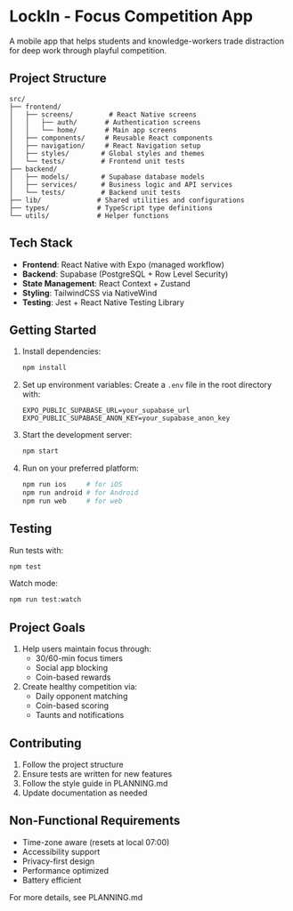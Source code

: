 # LockIn - Focus Competition App

A mobile app that helps students and knowledge-workers trade distraction for deep work through playful competition.

## Project Structure

```
src/
├── frontend/
│   ├── screens/         # React Native screens
│   │   ├── auth/       # Authentication screens
│   │   └── home/       # Main app screens
│   ├── components/     # Reusable React components
│   ├── navigation/     # React Navigation setup
│   ├── styles/        # Global styles and themes
│   └── tests/         # Frontend unit tests
├── backend/
│   ├── models/        # Supabase database models
│   ├── services/      # Business logic and API services
│   └── tests/         # Backend unit tests
├── lib/              # Shared utilities and configurations
├── types/            # TypeScript type definitions
└── utils/            # Helper functions
```

## Tech Stack

- **Frontend**: React Native with Expo (managed workflow)
- **Backend**: Supabase (PostgreSQL + Row Level Security)
- **State Management**: React Context + Zustand
- **Styling**: TailwindCSS via NativeWind
- **Testing**: Jest + React Native Testing Library

## Getting Started

1. Install dependencies:
   ```bash
   npm install
   ```

2. Set up environment variables:
   Create a `.env` file in the root directory with:
   ```
   EXPO_PUBLIC_SUPABASE_URL=your_supabase_url
   EXPO_PUBLIC_SUPABASE_ANON_KEY=your_supabase_anon_key
   ```

3. Start the development server:
   ```bash
   npm start
   ```

4. Run on your preferred platform:
   ```bash
   npm run ios     # for iOS
   npm run android # for Android
   npm run web     # for web
   ```

## Testing

Run tests with:
```bash
npm test
```

Watch mode:
```bash
npm run test:watch
```

## Project Goals

1. Help users maintain focus through:
   - 30/60-min focus timers
   - Social app blocking
   - Coin-based rewards
2. Create healthy competition via:
   - Daily opponent matching
   - Coin-based scoring
   - Taunts and notifications

## Contributing

1. Follow the project structure
2. Ensure tests are written for new features
3. Follow the style guide in PLANNING.md
4. Update documentation as needed

## Non-Functional Requirements

- Time-zone aware (resets at local 07:00)
- Accessibility support
- Privacy-first design
- Performance optimized
- Battery efficient

For more details, see PLANNING.md 
